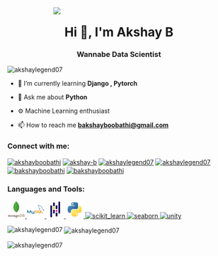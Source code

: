 <img align ="right" width = "400" src="https://i.pinimg.com/originals/91/16/8b/91168b4873f6659b3e9fdfe4b89cd864.gif">
<h1 align="center">Hi 👋, I'm Akshay B</h1>
<h3 align="center">Wannabe Data Scientist </h3>

<p align="left"> <img src="https://komarev.com/ghpvc/?username=akshaylegend07&label=Profile%20views&color=0e75b6&style=flat" alt="akshaylegend07" /> </p>


- 🌱 I’m currently learning **Django , Pytorch**

- 💬 Ask me about **Python**

- ⚙️ Machine Learning enthusiast 

- 📫 How to reach me **bakshayboobathi@gmail.com**

<h3 align="left">Connect with me:</h3>
<p align="left">
<a href="https://linkedin.com/in/akshayboobathi" target="blank"><img align="center" src="https://raw.githubusercontent.com/rahuldkjain/github-profile-readme-generator/master/src/images/icons/Social/linked-in-alt.svg" alt="akshayboobathi" height="30" width="40" /></a>
<a href="https://stackoverflow.com/users/akshay-b" target="blank"><img align="center" src="https://raw.githubusercontent.com/rahuldkjain/github-profile-readme-generator/master/src/images/icons/Social/stack-overflow.svg" alt="akshay-b" height="30" width="40" /></a>
<a href="https://instagram.com/akshaylegend07" target="blank"><img align="center" src="https://raw.githubusercontent.com/rahuldkjain/github-profile-readme-generator/master/src/images/icons/Social/instagram.svg" alt="akshaylegend07" height="30" width="40" /></a>
<a href="https://www.codechef.com/users/akshaylegend07" target="blank"><img align="center" src="https://cdn.jsdelivr.net/npm/simple-icons@3.1.0/icons/codechef.svg" alt="akshaylegend07" height="30" width="40" /></a>
<a href="https://www.hackerrank.com/bakshayboobathi" target="blank"><img align="center" src="https://raw.githubusercontent.com/rahuldkjain/github-profile-readme-generator/master/src/images/icons/Social/hackerrank.svg" alt="bakshayboobathi" height="30" width="40" /></a>
<a href="https://www.leetcode.com/bakshayboobathi" target="blank"><img align="center" src="https://raw.githubusercontent.com/rahuldkjain/github-profile-readme-generator/master/src/images/icons/Social/leet-code.svg" alt="bakshayboobathi" height="30" width="40" /></a>
</p>

<h3 align="left">Languages and Tools:</h3>
<p align="left"> <a href="https://www.mongodb.com/" target="_blank" rel="noreferrer"> <img src="https://raw.githubusercontent.com/devicons/devicon/master/icons/mongodb/mongodb-original-wordmark.svg" alt="mongodb" width="40" height="40"/> </a> <a href="https://www.mysql.com/" target="_blank" rel="noreferrer"> <img src="https://raw.githubusercontent.com/devicons/devicon/master/icons/mysql/mysql-original-wordmark.svg" alt="mysql" width="40" height="40"/> </a> <a href="https://pandas.pydata.org/" target="_blank" rel="noreferrer"> <img src="https://raw.githubusercontent.com/devicons/devicon/2ae2a900d2f041da66e950e4d48052658d850630/icons/pandas/pandas-original.svg" alt="pandas" width="40" height="40"/> </a> <a href="https://www.python.org" target="_blank" rel="noreferrer"> <img src="https://raw.githubusercontent.com/devicons/devicon/master/icons/python/python-original.svg" alt="python" width="40" height="40"/> </a> <a href="https://scikit-learn.org/" target="_blank" rel="noreferrer"> <img src="https://upload.wikimedia.org/wikipedia/commons/0/05/Scikit_learn_logo_small.svg" alt="scikit_learn" width="40" height="40"/> </a> <a href="https://seaborn.pydata.org/" target="_blank" rel="noreferrer"> <img src="https://seaborn.pydata.org/_images/logo-mark-lightbg.svg" alt="seaborn" width="40" height="40"/> </a> <a href="https://unity.com/" target="_blank" rel="noreferrer"> <img src="https://www.vectorlogo.zone/logos/unity3d/unity3d-icon.svg" alt="unity" width="40" height="40"/> </a> </p>

<p><img align="left" src="https://github-readme-stats.vercel.app/api/top-langs?username=akshaylegend07&show_icons=true&locale=en&layout=compact" alt="akshaylegend07" /></p>

<p>&nbsp;<img align="center" src="https://github-readme-stats.vercel.app/api?username=akshaylegend07&show_icons=true&locale=en" alt="akshaylegend07" /></p>

<p><img align="center" src="https://github-readme-streak-stats.herokuapp.com/?user=akshaylegend07&" alt="akshaylegend07" /></p>
